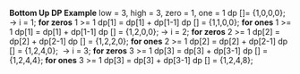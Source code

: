 **Bottom Up DP Example**
low = 3, high = 3, zero = 1, one = 1
dp []= {1,0,0,0};
​
-> i = 1;
**for zeros**
1 >= 1 dp[1] = dp[1] + dp[1-1]
dp [] = {1,1,0,0};
**for ones**
1 >= 1 dp[1] = dp[1] + dp[1-1]
dp [] = {1,2,0,0};
​
-> i = 2;
**for zeros**
2 >= 1 dp[2] = dp[2] + dp[2-1]
dp [] = {1,2,2,0};
**for ones**
2 >= 1 dp[2] = dp[2] + dp[2-1]
dp [] = {1,2,4,0};
​
-> i = 3;
**for zeros**
3 >= 1 dp[3] = dp[3] + dp[3-1]
dp [] = {1,2,4,4};
**for ones**
3 >= 1 dp[3] = dp[3] + dp[3-1]
dp [] = {1,2,4,8};